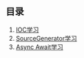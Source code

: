 ## 目录
1. [IOC学习](./1.IOC/README.md)
2. [SourceGenerator学习](./2.SourceGenerator/README.md)
3. [Async Await学习](./3.Async_Await/README.md)